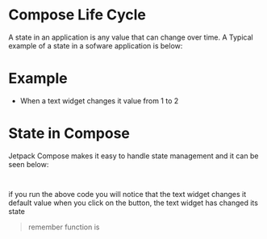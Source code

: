 # Compose Life Cycle
A state in an application is any value that can change over time. 
A Typical example of a state in a sofware application is below:

# Example
- When a text widget changes it value from 1 to 2 

# State in Compose
Jetpack Compose makes it easy to handle state management and it can be seen below:

```


```

if you run the above code you will notice that the text widget changes it default value when you click on the button, the text widget has changed its state 
> remember function is 